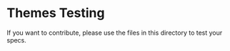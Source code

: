 # Themes Testing

If you want to contribute, please use the files in this directory to test your specs.